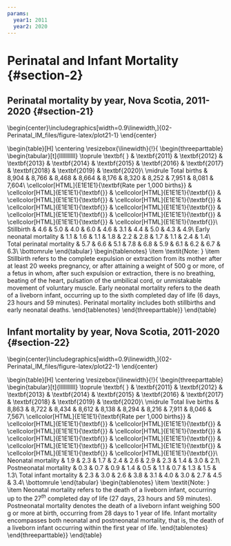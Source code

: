 ```yaml
---
params:
  year1: 2011
  year2: 2020
---
```




# Perinatal and Infant Mortality {#section-2}

## Perinatal mortality by year, Nova Scotia, 2011-2020 {#section-21}


\begin{center}\includegraphics[width=0.9\linewidth,]{02-Perinatal_IM_files/figure-latex/plot21-1} \end{center}

\begin{table}[H]
\centering
\resizebox{\linewidth}{!}{
\begin{threeparttable}
\begin{tabular}[t]{lllllllllll}
\toprule
\textbf{ } & \textbf{2011} & \textbf{2012} & \textbf{2013} & \textbf{2014} & \textbf{2015} & \textbf{2016} & \textbf{2017} & \textbf{2018} & \textbf{2019} & \textbf{2020}\\
\midrule
Total births & 8,904 & 8,766 & 8,468 & 8,664 & 8,176 & 8,320 & 8,252 & 7,951 & 8,081 & 7,604\\
\cellcolor[HTML]{E1E1E1}{\textbf{Rate per 1,000 births}} & \cellcolor[HTML]{E1E1E1}{\textbf{}} & \cellcolor[HTML]{E1E1E1}{\textbf{}} & \cellcolor[HTML]{E1E1E1}{\textbf{}} & \cellcolor[HTML]{E1E1E1}{\textbf{}} & \cellcolor[HTML]{E1E1E1}{\textbf{}} & \cellcolor[HTML]{E1E1E1}{\textbf{}} & \cellcolor[HTML]{E1E1E1}{\textbf{}} & \cellcolor[HTML]{E1E1E1}{\textbf{}} & \cellcolor[HTML]{E1E1E1}{\textbf{}} & \cellcolor[HTML]{E1E1E1}{\textbf{}}\\
Stillbirth & 4.6 & 5.0 & 4.0 & 6.0 & 4.6 & 3.1 & 4.4 & 5.0 & 4.3 & 4.9\\
Early neonatal mortality & 1.1 & 1.6 & 1.1 & 1.8 & 2.2 & 2.8 & 1.7 & 1.1 & 2.4 & 1.4\\
Total perinatal mortality & 5.7 & 6.6 & 5.1 & 7.8 & 6.8 & 5.9 & 6.1 & 6.2 & 6.7 & 6.3\\
\bottomrule
\end{tabular}
\begin{tablenotes}
\item \textit{Note: } 
\item Stillbirth refers to the complete expulsion or extraction from its mother after at least 20 weeks pregnancy, or after attaining a weight of 500 g or more, of a fetus in whom, after such expulsion or extraction, there is no breathing, beating of the heart, pulsation of the umbilical cord, or unmistakable movement of voluntary muscle. Early neonatal mortality refers to the death of a liveborn infant, occurring up to the sixth completed day of life (6 days, 23 hours and 59 minutes). Perinatal mortality includes both stillbirths and early neonatal deaths.
\end{tablenotes}
\end{threeparttable}}
\end{table}



## Infant mortality by year, Nova Scotia, 2011-2020 {#section-22}


\begin{center}\includegraphics[width=0.9\linewidth,]{02-Perinatal_IM_files/figure-latex/plot22-1} \end{center}

\begin{table}[H]
\centering
\resizebox{\linewidth}{!}{
\begin{threeparttable}
\begin{tabular}[t]{lllllllllll}
\toprule
\textbf{ } & \textbf{2011} & \textbf{2012} & \textbf{2013} & \textbf{2014} & \textbf{2015} & \textbf{2016} & \textbf{2017} & \textbf{2018} & \textbf{2019} & \textbf{2020}\\
\midrule
Total live births & 8,863 & 8,722 & 8,434 & 8,612 & 8,138 & 8,294 & 8,216 & 7,911 & 8,046 & 7,567\\
\cellcolor[HTML]{E1E1E1}{\textbf{Rate per 1,000 births}} & \cellcolor[HTML]{E1E1E1}{\textbf{}} & \cellcolor[HTML]{E1E1E1}{\textbf{}} & \cellcolor[HTML]{E1E1E1}{\textbf{}} & \cellcolor[HTML]{E1E1E1}{\textbf{}} & \cellcolor[HTML]{E1E1E1}{\textbf{}} & \cellcolor[HTML]{E1E1E1}{\textbf{}} & \cellcolor[HTML]{E1E1E1}{\textbf{}} & \cellcolor[HTML]{E1E1E1}{\textbf{}} & \cellcolor[HTML]{E1E1E1}{\textbf{}} & \cellcolor[HTML]{E1E1E1}{\textbf{}}\\
Neonatal mortality & 1.9 & 2.3 & 1.7 & 2.4 & 2.6 & 2.9 & 2.3 & 1.4 & 3.0 & 2.1\\
Postneonatal mortality & 0.3 & 0.7 & 0.9 & 1.4 & 0.5 & 1.1 & 0.7 & 1.3 & 1.5 & 1.3\\
Total infant mortality & 2.3 & 3.0 & 2.6 & 3.8 & 3.1 & 4.0 & 3.0 & 2.7 & 4.5 & 3.4\\
\bottomrule
\end{tabular}
\begin{tablenotes}
\item \textit{Note: } 
\item Neonatal mortality refers to the death of a liveborn infant, occurring up to the $27^{th}$ completed day of life (27 days, 23 hours and 59 minutes). Postneonatal mortality denotes the death of a liveborn infant weighing 500 g or more at birth, occurring from 28 days to 1 year of life. Infant mortality encompasses both neonatal and postneonatal mortality, that is, the death of a liveborn infant occurring within the first year of life.
\end{tablenotes}
\end{threeparttable}}
\end{table}
